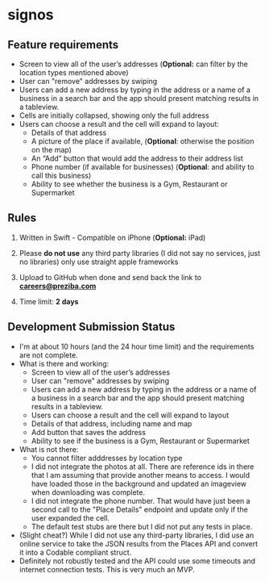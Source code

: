# signos

## **Feature requirements**

- Screen to view all of the user’s addresses (**Optional:** can filter by the location types mentioned above)
- User can "remove" addresses by swiping
- Users can add a new address by typing in the address or a name of a business in a search bar and the app should present matching results in a tableview.
- Cells are initially collapsed, showing only the full address
- Users can choose a result and the cell will expand to layout:
  - Details of that address
  - A picture of the place if available, (**Optional**: otherwise the position on the map)
  - An “Add” button that would add the address to their address list
  - Phone number (if available for businesses) (**Optional**: and ability to call this business)
  - Ability to see whether the business is a Gym, Restaurant or Supermarket

## **Rules**

1. Written in Swift - Compatible on iPhone (**Optional:** iPad)

2. Please **do not use** any third party libraries (I did not say no services, just no libraries) only use straight apple frameworks

3. Upload to GitHub when done and send back the link to **careers@preziba.com**

4. Time limit: **2 days**

## **Development Submission Status**

- I'm at about 10 hours (and the 24 hour time limit) and the requirements are not complete.
- What is there and working:
  - Screen to view all of the user’s addresses 
  - User can "remove" addresses by swiping
  - Users can add a new address by typing in the address or a name of a business in a search bar and the app should present matching results in a tableview.
  - Users can choose a result and the cell will expand to layout
  - Details of that address, including name and map
  - Add button that saves the address
  - Ability to see if the business is a Gym, Restaurant or Supermarket
- What is not there:
  - You cannot filter adddresses by location type
  - I did not integrate the photos at all. There are reference ids in there that I am assuming that provide another means to access. I would have loaded those in the background and updated an imageview when downloading was complete.
  - I did not integrate the phone number. That would have just been a second call to the "Place Details" endpoint and update only if the user expanded the cell.
  - The default test stubs are there but I did not put any tests in place.
- (Slight cheat?) While I did not use any third-party libraries, I did use an online service to take the JSON results from the Places API and convert it into a Codable compliant struct. 
- Definitely not robustly tested and the API could use some timeouts and internet connection tests. This is very much an MVP.
